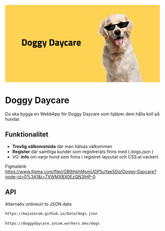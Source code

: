 ![poster](poster.png)
# Doggy Daycare

Du ska bygga en WebbApp för Doggy Daycare som hjälper dem hålla koll på hundar.

## Funktionalitet

* **Trevlig välkomstsida** där man hälsas välkommen
* **Register** där samtliga kunder som registrerats finns med ( dogs.json )
* VG: **Info** om varje hund som finns i registret layoutat och CSS:at vackert.

Figmalänk: https://www.figma.com/file/rGB9ihkhMsmUGP5uYaeSDq/Doggy-Daycare?node-id=0%3A1&t=7XWMXBX0EzQN3lHP-0

## API
Alternativ onlineurl to JSON data
```
https://majazocom.github.io/Data/dogs.json

https://doggydaycare.zocom.workers.dev/dogs
```
